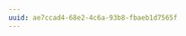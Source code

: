 ```yaml
---
uuid: ae7ccad4-68e2-4c6a-93b8-fbaeb1d7565f
---
```

<!--  
  Explain how you can add a second webpage to a static site
  - Give them suggestions for what to add
  - Explain how to reuse styles between the two pages
-->
